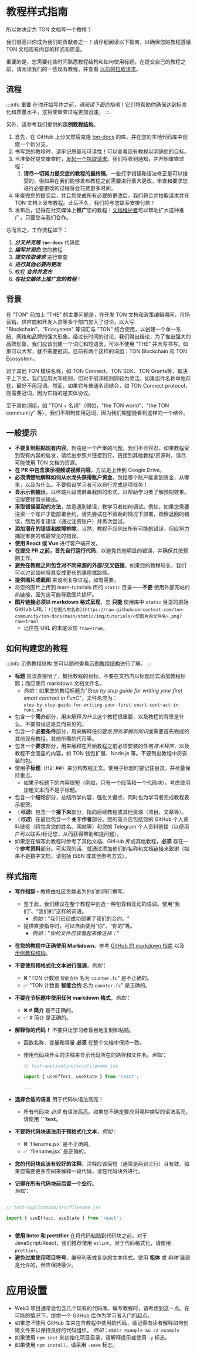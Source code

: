 # 教程样式指南

所以你决定为 TON 文档写一个教程？

我们很高兴你成为我们的贡献者之一！请仔细阅读以下指南，以确保您的教程遵循 TON 文档现有内容的样式和质量。

重要的是，您需要花些时间熟悉教程结构和如何使用标题。在提交自己的教程之前，请阅读我们的一些现有教程，并查看 [以前的拉取请求](https://github.com/ton-community/ton-docs/pulls?q=is%3Apr+is%3Aclosed)。

## 流程

:::info 重要
在你开始写作之前，*请阅读下面的指南*！它们将帮助你确保达到标准化和质量水平，这将使审查过程更加迅速。
:::

另外，请参考我们提供的[**示例教程结构**](/contribute/tutorials/sample-tutorial)。

1. 首先，在 GitHub 上分叉然后克隆 [ton-docs](https://github.com/ton-community/ton-docs/) 的库，并在您的本地代码库中创建一个新分支。
2. 书写您的教程时，请牢记质量和可读性！可以查看现有教程以明确您的目标。
3. 当准备好提交审查时，[发起一个拉取请求](https://docs.github.com/en/pull-requests/collaborating-with-pull-requests/proposing-changes-to-your-work-with-pull-requests/creating-a-pull-request)。我们将收到通知，并开始审查过程：
   1. **请尽一切努力提交您的教程的最终稿**。一些打字错误和语法修正是可以接受的，但如果在我们能够发布教程之前需要进行重大更改，审查和要求您进行必要更改的过程将会花费更多时间。
4. 审查完您的提交后，并且您完成所有必要的更改后，我们将合并拉取请求并在 TON 文档上发布教程。此后不久，我们将与您联系安排付款！
5. 发布后，记得在社交媒体上**推广**您的教程！[文档维护者](/contribute/maintainers)可以帮助扩大这种推广，只要您与我们合作。

总而言之，工作流程如下：

1. ***分叉并克隆*** **`ton-docs`** 代码库
2. ***编写并润色*** 您的教程
3. ***提交拉取请求*** 进行审查
4. ***进行其他必要的更改***
5. 教程 ***合并并发布***
6. ***在社交媒体上推广您的教程***！

## 背景

在 "TON" 前加上 "THE" 的主要问题是，在开发 TON 文档和政策编辑期间，市场营销、供应商和开发人员等多个部门加入了讨论，以大写 "Blockchain"、"Ecosystem" 等词汇与 "TON" 结合使用，以创建一个单一系统、网络和品牌的强大形象。经过长时间的讨论，我们得出结论，为了推出强大的品牌形象，我们应该创建一个词汇和短语表，可以不使用 "THE" 并大写书写。如果可以大写，就不需要冠词。目前有两个这样的词组：TON Blockchain 和 TON Ecosystem。

对于其他 TON 模块名称，如 TON Connect、TON SDK、TON Grants等，取决于上下文。我们应用大写规则，但对于冠词规则则较为灵活。如果组件名称单独存在，最好不用冠词。然而，如果它与普通名词结合，如 TON Connect protocol，则需要冠词，因为它指的是实体协议。

至于其他词组，如 "TON + 名词"（例如，"the TON world"、"the TON community" 等），我们不限制使用冠词，因为我们期望能看到这样的一个结合。

## 一般提示

- **不要复制粘贴现有内容**。剽窃是一个严重的问题，我们不会容忍。如果教程受到现有内容的启发，请给出参照并链接到它。链接到其他教程/资源时，请尽可能使用 TON 文档的资源。
- **在 PR 中包含演示视频或视频内容**，方法是上传到 Google Drive。
- **必须清楚地解释如何从水龙头获得账户资金**，包括哪个账户能拿到资金，从哪里，以及为什么。不要假设学习者可以自行完成这项任务！
- **显示示例输出**，以终端片段或屏幕截图的形式，以帮助学习者了解预期效果。记得要修剪长输出。
- **采取错误驱动的方法**，故意遇到错误，教学习者如何调试。例如，如果您需要注资一个账户才能部署合约，请先尝试在不资助的情况下部署，观察返回的错误，然后修复错误（通过注资账户）并再次尝试。
- **添加潜在的错误和故障排除**。当然，教程不应列出所有可能的错误，但应努力捕捉重要的或最常见的错误。
- **使用 React 或 Vue** 进行客户端开发。
- **在提交 PR 之前，首先自行运行代码**，以避免其他明显的错误，并确保其按预期工作。
- **避免在教程之间包含对不同来源的外部/交叉链接**。如果您的教程较长，我们可以讨论如何将其变成更长的课程或路径。
- **提供图片或截图** 来说明复杂过程，如有需要。
- 将您的图片上传到 learn-tutorials 库的 `static` 目录——**不要** 使用外部网站的热链接，因为这可能导致图片损坏。
- **图片链接必须以 markdown 格式呈现**，您 **只能** 使用库中 `static` 目录的原始 GitHub URL：`![您图片的名称](https://raw.githubusercontent.com/ton-community/ton-docs/main/static/img/tutorials/<您图片的文件名>.png?raw=true)`
  - 记住在 URL 的末尾添加 `?raw=true`。

## 如何构建您的教程

:::info 示例教程结构
您可以随时查看[示例教程结构](/contribute/tutorials/sample-tutorial)进行了解。
:::

- **标题** 应该直接明了，概括教程的目标。不要在文档内以标题形式添加教程标题；而应使用 markdown 文档文件名。
  - *例如*：如果您的教程标题为"*Step by step guide for writing your first smart contract in FunC*"，文件名应为：\
    `step-by-step-guide-for-writing-your-first-smart-contract-in-func.md`
- 包含一个**简介**部分，用来解释*为什么*这个教程很重要，以及教程的背景是什么。不要假设这是显而易见的。
- 包含一个**必要条件**部分，用来解释任何要求*预先掌握的知识*或需要首先完成的其他现有教程，其他所需的代币等。
- 包含一个**要求**部分，用来解释在开始教程之前必须安装的任何*技术程序*，以及教程不会涵盖的内容，如 TON 钱包扩展、Node.js 等。不要列出教程中将安装的包。
- 使用**子标题**（H2: ##）来分构教程正文。使用子标题时要记住目录，并尽量保持重点。
  - 如果子标题下的内容很短（例如，只有一个段落和一个代码块），考虑使用加粗文本而不是子标题。
- 包含一个**结论**部分，总结所学内容，强化关键点，同时也为学习者完成教程表示祝贺。
- （***可选***）包含一个**接下来**部分，指向后续教程或其他资源（项目、文章等）。
- （***可选***）在最后包含一个**关于作者**部分。您的简介应包括您的 GitHub 个人资料链接（将包含您的姓名、网站等）和您的 Telegram 个人资料链接（以便用户可以联系/标记您，从而获得帮助和提问题）。
- 如果您在编写此教程时参考了其他文档、GitHub 库或其他教程，**必须** 存在一个**参考资料**部分。可实现的话，就通过添加他们的名称和文档链接来致谢（如果不是数字文档，请包括 ISBN 或其他参考方式）。

## 样式指南

- **写作措辞 -** 教程由社区贡献者为他们的同行撰写。
  - 鉴于此，我们建议在整个教程中创造一种包容和互动的语调。使用“我们”、“我们的”这样的词语。
    - *例如*："我们已经成功部署了我们的合约。"
  - 提供直接指导时，可以自由使用“你”、“你的”等。
    - *例如*："*你的文件应该看起来像这样：*"

- **在您的教程中正确使用 Markdown**。参考 [GitHub 的 markdown 指南](https://guides.github.com/features/mastering-markdown/) 以及 [示例教程结构](/contribute/tutorials/sample-tutorial)。

- **不要使用预格式化文本进行强调**，*例如*：
  - ❌ "TON 计数器 `智能合约` 名为 `counter.fc`" 是不正确的。
  - ✅ "TON 计数器 **智能合约** 名为 `counter.fc`" 是正确的。

- **不要在节标题中使用任何 markdown 格式**，*例如*：
  - ❌ # **简介** 是不正确的。
  - ✅ # 简介 是正确的。

- **解释你的代码！** 不要只让学习者盲目地复制和粘贴。
  - 函数名称、变量和常量 **必须** 在整个文档中保持一致。
  - 使用代码块开头的注释来显示代码所在的路径和文件名。*例如*：

    ```jsx
    // test-application/src/filename.jsx

    import { useEffect, useState } from 'react';

    ...
    ```

- **选择合适的语言** 用于代码块语法高亮！
  - 所有代码块 *必须* 有语法高亮。如果您不确定要应用哪种类型的语法高亮，请使用 **\`\`\`text**。

- **不要将代码块语法用于预格式化文本**，*例如*：
  - ❌ \`filename.jsx\` 是不正确的。
  - ✅ \`filename.jsx\` 是正确的。

- **您的代码块应该有较好的注释**。注释应该简短（通常是两到三行）且有效。如果您需要更多空间来解释一段代码，请在代码块外进行。

- **记得在所有代码块前后留一个空行**。\
  *例如*：

```jsx
  
// test-application/src/filename.jsx  
  
import { useEffect, useState } from 'react';
  
```

- **使用 linter 和 prettifier** 在将代码粘贴到代码块之前。对于 JavaScript/React，我们推荐使用 `eslint`。对于代码格式化，请使用 `prettier`。
- **避免过度使用项目符号**、编号列表或复杂的文本格式。使用 **粗体** 或 *斜体* 强调是允许的，但应保持最少。

# **应用设置**

- Web3 项目通常会包含几个现有的代码库。编写教程时，请考虑到这一点。在可能的情况下，提供一个 GitHub 库作为学习者入门的起点。
- 如果您*不*使用 GitHub 库来包含教程中使用的代码，请记得向读者解释如何创建文件夹以保持良好的代码组织。
  *例如*：`mkdir example && cd example`
- 如果使用 `npm init` 来初始化项目目录，请解释提示或使用 `-y` 标志。
- 如果使用 `npm install`，请采用 `-save` 标志。
